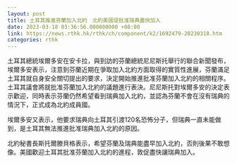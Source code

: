 ```yaml
---
layout: post
title: 土耳其推進芬蘭加入北約　北約美國促批准瑞典盡快加入
date: 2023-03-18 03:36:56.000000000 +08:00
link: https://news.rthk.hk/rthk/ch/component/k2/1692479-20230318.htm
categories: rthk
---
```


土耳其總統埃爾多安在安卡拉，與到訪的芬蘭總統尼尼斯托舉行的聯合新聞發布，埃爾多安表示，注意到芬蘭近期在爭取加入北約方面取得的實質性進展，芬蘭滿足土耳其就自身安全關切提出的要求，決定開始推進批准芬蘭加入北約的相關程序。土耳其議會將就批准芬蘭加入北約的議題進行表決。尼尼斯托對埃爾多安的決定表示歡迎，同時表示芬蘭仍然希望看到瑞典加入北約，並認為芬蘭不會在沒有瑞典的情況下，正式成為北約成員國。

埃爾多安又表示，他要求瑞典向土耳其引渡120名恐怖分子，但瑞典一直未能做到，是土耳其無法推進批准瑞典加入北約的原因。

北約秘書長斯托爾滕貝格表示，希望芬蘭及瑞典能盡早加入北約，否則後果不敢想像。美國歡迎土耳其批准芬蘭加入北約的進程，敦促盡快讓瑞典加入。
